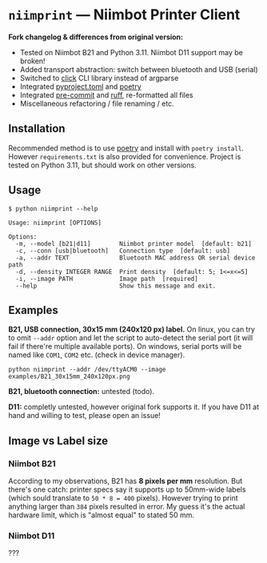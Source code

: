 # `niimprint` &mdash; Niimbot Printer Client

**Fork changelog & differences from original version:**

- Tested on Niimbot B21 and Python 3.11. Niimbot D11 support may be broken!
- Added transport abstraction: switch between bluetooth and USB (serial)
- Switched to [click](https://click.palletsprojects.com/) CLI library instead of argparse
- Integrated [pyproject.toml](https://pip.pypa.io/en/stable/reference/build-system/pyproject-toml/) and [poetry](https://python-poetry.org)
- Integrated [pre-commit](https://pre-commit.com/) and [ruff](https://docs.astral.sh/ruff/), re-formatted all files
- Miscellaneous refactoring / file renaming / etc.

## Installation

Recommended method is to use [poetry](https://python-poetry.org) and install with `poetry install`. However `requirements.txt` is also provided for convenience. Project is tested on Python 3.11, but should work on other versions.

## Usage

```
$ python niimprint --help

Usage: niimprint [OPTIONS]

Options:
  -m, --model [b21|d11]        Niimbot printer model  [default: b21]
  -c, --conn [usb|bluetooth]   Connection type  [default: usb]
  -a, --addr TEXT              Bluetooth MAC address OR serial device path
  -d, --density INTEGER RANGE  Print density  [default: 5; 1<=x<=5]
  -i, --image PATH             Image path  [required]
  --help                       Show this message and exit.
```

## Examples

**B21, USB connection, 30x15 mm (240x120 px) label.** On linux, you can try to omit `--addr` option and let the script to auto-detect the serial port (it will fail if there're multiple available ports). On windows, serial ports will be named like `COM1`, `COM2` etc. (check in device manager).

```
python niimprint --addr /dev/ttyACM0 --image examples/B21_30x15mm_240x120px.png
```

**B21, bluetooth connection:** untested (todo).

**D11:** completly untested, however original fork supports it. If you have D11 at hand and willing to test, please open an issue!

## Image vs Label size

### Niimbot B21

According to my observations, B21 has **8 pixels per mm** resolution. But there's one catch: printer specs say it supports up to 50mm-wide labels (which sould translate to `50 * 8 = 400` pixels). However trying to print anything larger than `384` pixels resulted in error. My guess it's the actual hardware limit, which is "almost equal" to stated 50 mm.

### Niimbot D11

???
